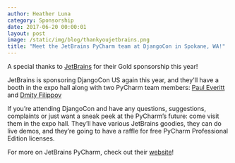 ```yaml
---
author: Heather Luna
category: Sponsorship
date: 2017-06-20 00:00:01
layout: post
image: /static/img/blog/thankyoujetbrains.png
title: "Meet the JetBrains PyCharm team at DjangoCon in Spokane, WA!"
---
```


A special thanks to [JetBrains](https://www.jetbrains.com/) for their 
Gold sponsorship this year!

JetBrains is sponsoring DjangoCon US again this year, and they'll have
a booth in the expo hall along with two PyCharm team members:
[Paul Everitt](https://twitter.com/paulweveritt) and
[Dmity Filippov](https://twitter.com/filippovdmitry)

If you’re attending DjangoCon and have any questions, suggestions,
complaints or just want a sneak peek at the PyCharm’s future: come visit
them in the expo hall. They’ll have various JetBrains goodies, they can
do live demos, and they’re going to have a raffle for free PyCharm
Professional Edition licenses.

For more on JetBrains PyCharm, check out their
[website](https://www.jetbrains.com/pycharm/)!

